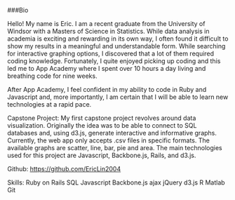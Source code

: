 ###Bio

Hello! My name is Eric. I am a recent graduate from the University of Windsor with a Masters of Science in Statistics. While data analysis in academia is exciting and rewarding in its own way, I often found it difficult to show my results in a meaningful and understandable form. While searching for interactive graphing options, I discovered that a lot of them required coding knowledge. Fortunately, I quite enjoyed picking up coding and this led me to App Academy where I spent over 10 hours a day living and breathing code for nine weeks. 

After App Academy, I feel confident in my ability to code in Ruby and Javascript and, more importantly, I am certain that I will be able to learn new technologies at a rapid pace.

Capstone Project:
My first capstone project revolves around data visualization. Originally the idea was to be able to connect to SQL databases and, using d3.js, generate interactive and informative graphs. Currently, the web app only accepts .csv files in specific formats. The available graphs are scatter, line, bar, pie and area. The main technologies used for this project are Javascript, Backbone.js, Rails, and d3.js.

Github: https://github.com/EricLin2004


Skills:
Ruby on Rails
SQL
Javascript
Backbone.js
ajax
jQuery
d3.js
R
Matlab
Git
